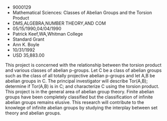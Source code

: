 
* 9000129
* Mathematical Sciences: Classes of Abelian Groups and the Torsion Product
* DMS,ALGEBRA,NUMBER THEORY,AND COM
* 05/15/1990,04/04/1990
* Patrick Keef,WA,Whitman College
* Standard Grant
* Ann K. Boyle
* 10/31/1992
* USD 35,883.00

This project is concerned with the relationship between the torsion product and
various classes of abelian p-groups. Let C be a class of abelian groups such as
the class of all totally projective abelian p-groups and let A,B be abelian
groups in C. The principal investigator will describe Tor(A,B); determine if
Tor(A,B) is in C; and characterize C using the torsion product. This project is
in the general area of abelian group theory. Finite abelian groups have been
completely classified but the classification of infinite abelian groups remains
elusive. This research will contribute to the knowlege of infinite abelian
groups by studying the interplay between set theory and abelian groups.
